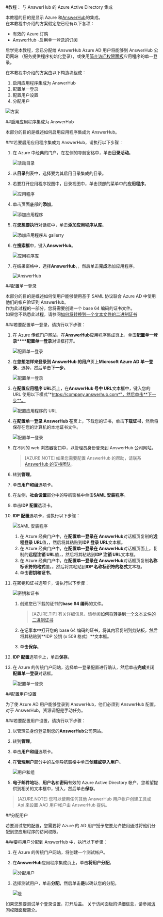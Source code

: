 <properties 
    pageTitle="教程︰ Azure Active Directory 集成与 AnswerHub |Microsoft Azure" 
    description="了解如何使用 AnswerHub Azure Active Directory 以启用单一登录、 自动化资源调配，以及更多 ！" 
    services="active-directory" 
    authors="jeevansd"  
    documentationCenter="na" 
    manager="femila"/>
<tags 
    ms.service="active-directory" 
    ms.devlang="na" 
    ms.topic="article" 
    ms.tgt_pltfrm="na" 
    ms.workload="identity" 
    ms.date="10/10/2016" 
    ms.author="jeedes" />

#<a name="tutorial-azure-active-directory-integration-with-answerhub"></a>教程︰ 与 AnswerHub 的 Azure Active Directory 集成

本教程的目的是显示 Azure 和[AnswerHub](http://www.dzonesoftware.com/products/answerhub-question-answer-software)的集成。  
在本教程中介绍的方案假定您已经有以下各项︰

-   有效的 Azure 订购
-   [AnswerHub](http://www.dzonesoftware.com/products/answerhub-question-answer-software) -启用单一登录的订阅

后学完本教程，您已分配给 AnswerHub Azure AD 用户将能够到 AnswerHub 公司网站 （服务提供程序初始化登录），或使用[简介访问权限面板](active-directory-saas-access-panel-introduction.md)应用程序的单一登录。

在本教程中介绍的方案由以下构造块组成︰

1.  启用应用程序集成为 AnswerHub
2.  配置单一登录
3.  配置用户设置
4.  分配用户

![方案](./media/active-directory-saas-answerhub-tutorial/IC785165.png "方案")

##<a name="enabling-the-application-integration-for-answerhub"></a>启用应用程序集成为 AnswerHub

本部分的目的是概述如何启用应用程序集成为 AnswerHub。

###<a name="to-enable-the-application-integration-for-answerhub-perform-the-following-steps"></a>若要启用应用程序集成为 AnswerHub，请执行以下步骤︰

1.  在 Azure 中经典的门户，在左侧的导航窗格中，单击**目录活动**。

    ![活动目录](./media/active-directory-saas-answerhub-tutorial/IC700993.png "活动目录")

2.  从**目录**列表中，选择要为其启用目录集成的目录。

3.  若要打开应用程序视图中，目录视图中，单击顶部的菜单中的**应用程序**。

    ![应用程序](./media/active-directory-saas-answerhub-tutorial/IC700994.png "应用程序")

4.  单击页面底部的**添加**。

    ![添加应用程序](./media/active-directory-saas-answerhub-tutorial/IC749321.png "添加应用程序")

5.  在**您想要执行**对话框中，单击**添加应用程序从库**。

    ![添加应用程序从 gallerry](./media/active-directory-saas-answerhub-tutorial/IC749322.png "添加应用程序从 gallerry")

6.  在**搜索框**中，键入**AnswerHub**。

    ![应用程序库](./media/active-directory-saas-answerhub-tutorial/IC785166.png "应用程序库")

7.  在结果窗格中，选择**AnswerHub**，，然后单击**完成**添加应用程序。

    ![AnswerHub](./media/active-directory-saas-answerhub-tutorial/IC785167.png "AnswerHub")

##<a name="configuring-single-sign-on"></a>配置单一登录

本部分的目的是概述如何使用户能够使用基于 SAML 协议联合 Azure AD 中使用他们的帐户验证到 AnswerHub。  
作为此过程的一部分，您将需要创建一个 base 64 编码的证书文件。  
如果您不熟悉此过程，请参阅[如何将转换到一个文本文件的二进制证书](http://youtu.be/PlgrzUZ-Y1o)

###<a name="to-configure-single-sign-on-perform-the-following-steps"></a>若要配置单一登录，请执行以下步骤︰

1.  在 Azure 传统门户网站，在**AnswerHub**应用程序集成页上，单击**配置单一登录****配置单一登录**对话框打开。

    ![配置单一登录](./media/active-directory-saas-answerhub-tutorial/IC785168.png "配置单一登录")

2.  在**您想怎样来登录到 AnswerHub 的用户**页上**Microsoft Azure AD 单一登录**，选择，然后单击**下一步**。

    ![配置单一登录](./media/active-directory-saas-answerhub-tutorial/IC785169.png "配置单一登录")

3.  在**配置应用程序 URL**页上，在**AnswerHub 号中 URL**文本框中，键入您的 URL 使用以下模式"*https://company.answerhub.com*"，然后单击**下一步**。

    ![配置应用程序的 URL](./media/active-directory-saas-answerhub-tutorial/IC785170.png "配置应用程序的 URL")

4.  在**配置单一登录 AnswerHub 在**页上，下载您的证书，单击**下载证书**，然后将保存在您的计算机的本地证书文件。

    ![配置单一登录](./media/active-directory-saas-answerhub-tutorial/IC785171.png "配置单一登录")

5.  在不同的 web 浏览器窗口中，以管理员身份登录到 AnswerHub 公司网站。
    >[AZURE.NOTE] 如果您需要配置 AnswerHub 的帮助，请联系[AnswerHub 的支持团队](mailto:success@answerhub.com. )。








6.  转到**管理**。

7.  单击**用户和组**选项卡。

8.  在左侧，**社会设置**部分中的导航窗格中单击**SAML 安装程序**。

9.  单击**IDP 配置**选项卡。

10. **IDP 配置**选项卡，请执行以下步骤︰

    ![SAML 安装程序](./media/active-directory-saas-answerhub-tutorial/IC785172.png "SAML 安装程序")

    1.  在 Azure 经典门户中，在**配置单一登录在 AnswerHub**对话框页复制的**远程登录 URL**值，，然后将其粘贴到**IDP 登录 URL**文本框。
    2.  在 Azure 经典门户中，在**配置单一登录在 AnswerHub**对话框页面上，复制的**远程注销 URL**值，，然后将其粘贴到**IDP 注销 URL**文本框。
    3.  在 Azure 经典门户中，在**配置单一登录在 AnswerHub**对话框页复制**名称标识符的格式**值，，然后将其粘贴到**IDP 名称标识符的格式**文本框。
    4.  单击**密钥和证书**。

11. 在密钥和证书选项卡，请执行以下步骤︰

    ![密钥和证书](./media/active-directory-saas-answerhub-tutorial/IC785173.png "密钥和证书")

    1.  创建您已下载的证书的**base 64 编码**的文件。  

        >[AZURE.TIP] 有关详细信息，请参阅[如何将转换到一个文本文件的二进制证书](http://youtu.be/PlgrzUZ-Y1o)

    2.  在记事本中打开您的 base 64 编码的证书，将其内容复制到剪贴板，然后将其粘贴到**IDP 公钥 (x 509 格式）**文本框。
    3.  单击**保存**。

12. **IDP 配置**选项卡上，单击**保存**。

13. 在 Azure 的传统门户网站，选择单一登录配置进行确认，然后单击**完成**关闭**配置单一登录**对话框。

    ![配置单一登录](./media/active-directory-saas-answerhub-tutorial/IC785174.png "配置单一登录")

##<a name="configuring-user-provisioning"></a>配置用户设置

为了使 Azure AD 用户能够登录到 AnswerHub，他们必须到 AnswerHub 配置。  
对于 AnswerHub，资源调配是手动任务。

###<a name="to-configure-user-provisioning-perform-the-following-steps"></a>若要配置用户设置，请执行以下步骤︰

1.  以管理员身份登录到您的**AnswerHub**公司网站。

2.  转到**管理**。

3.  单击**用户和组**选项卡。

4.  在**管理用户**部分中的左侧导航窗格中单击**创建或导入用户**。

    ![用户和组](./media/active-directory-saas-answerhub-tutorial/IC785175.png "用户和组")

5.  **电子邮件地址**、**用户名**和**密码**有效的 Azure Active Directory 帐户，您希望提供到相关的文本框中，键入，然后单击**保存**。

>[AZURE.NOTE] 您可以使用任何其他 AnswerHub 用户帐户创建工具或 Api 来设置 AAD 用户帐户由 AnswerHub 提供。

##<a name="assigning-users"></a>分配用户

若要测试您的配置，您需要将 Azure 的 AD 用户授予您要允许使用通过将他们分配到您应用程序的访问权限。

###<a name="to-assign-users-to-answerhub-perform-the-following-steps"></a>要将用户分配到 AnswerHub 中，执行以下步骤︰

1.  在 Azure 的传统门户网站，将创建一个测试帐户。

2.  在**AnswerHub**应用程序集成页上，单击**将用户分配**。

    ![分配用户](./media/active-directory-saas-answerhub-tutorial/IC785176.png "分配用户")

3.  选择测试用户，单击**分配**，然后单击**是**以确认您的分配。

    ![是](./media/active-directory-saas-answerhub-tutorial/IC767830.png "是")

如果您想要测试单个登录设置，打开后盖。 关于访问面板的详细信息，请参阅[访问权限面板简介](active-directory-saas-access-panel-introduction.md)。
